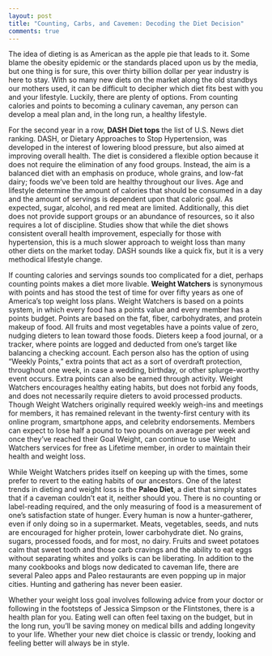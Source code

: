 ```yaml
---
layout: post
title: "Counting, Carbs, and Cavemen: Decoding the Diet Decision"
comments: true
---
```

The idea of dieting is as American as the apple pie that leads to it.  Some blame the obesity epidemic or the standards placed upon us by the media, but one thing is for sure, this over thirty billion dollar per year industry is here to stay.  With so many new diets on the market along the old standbys our mothers used, it can be difficult to decipher which diet fits best with you and your lifestyle.  Luckily, there are plenty of options. From counting calories and points to becoming a culinary caveman, any person can develop a meal plan and, in the long run, a healthy lifestyle.

For the second year in a row, <b>DASH Diet tops</b> the list of U.S. News diet ranking. DASH, or Dietary Approaches to Stop Hypertension, was developed in the interest of lowering blood pressure, but also aimed at improving overall health.  The diet is considered a flexible option because it does not require the elimination of any food groups.  Instead, the aim is a balanced diet with an emphasis on produce, whole grains, and low-fat dairy; foods we’ve been told are healthy throughout our lives.  Age and lifestyle determine the amount of calories that should be consumed in a day and the amount of servings is dependent upon that caloric goal.   As expected, sugar, alcohol, and red meat are limited.  Additionally, this diet does not provide support groups or an abundance of resources, so it also requires a lot of discipline.  Studies show that while the diet shows consistent overall health improvement, especially for those with hypertension, this is a much slower approach to weight loss than many other diets on the market today.  DASH sounds like a quick fix, but it is a very methodical lifestyle change.

If counting calories and servings sounds too complicated for a diet, perhaps counting points makes a diet more livable.  <b>Weight Watchers</b> is synonymous with points and has stood the test of time for over fifty years as one of America’s top weight loss plans.  Weight Watchers is based on a points system, in which every food has a points value and every member has a points budget.  Points are based on the fat, fiber, carbohydrates, and protein makeup of food.  All fruits and most vegetables have a points value of zero, nudging dieters to lean toward those foods.  Dieters keep a food journal, or a tracker, where points are logged and deducted from one’s target like balancing a checking account. Each person also has the option of using “Weekly Points,” extra points that act as a sort of overdraft protection, throughout one week, in case a wedding, birthday, or other splurge-worthy event occurs.  Extra points can also be earned through activity.  Weight Watchers encourages healthy eating habits, but does not forbid any foods, and does not necessarily require dieters to avoid processed products.  Though Weight Watchers originally required weekly weigh-ins and meetings for members, it has remained relevant in the twenty-first century with its online program, smartphone apps, and celebrity endorsements.  Members can expect to lose half a pound to two pounds on average per week and once they’ve reached their Goal Weight, can continue to use Weight Watchers services for free as Lifetime member, in order to maintain their health and weight loss.

While Weight Watchers prides itself on keeping up with the times, some prefer to revert to the eating habits of our ancestors.  One of the latest trends in dieting and weight loss is the <b>Paleo Diet</b>, a diet that simply states that if a caveman couldn’t eat it, neither should you.  There is no counting or label-reading required, and the only measuring of food is a measurement of one’s satisfaction state of hunger. Every human is now a hunter-gatherer, even if only doing so in a supermarket.  Meats, vegetables, seeds, and nuts are encouraged for higher protein, lower carbohydrate diet.  No grains, sugars, processed foods, and for most, no dairy.  Fruits and sweet potatoes calm that sweet tooth and those carb cravings and the ability to eat eggs without separating whites and yolks is can be liberating.  In addition to the many cookbooks and blogs now dedicated to caveman life, there are several Paleo apps and Paleo restaurants are even popping up in major cities.  Hunting and gathering has never been easier.

Whether your weight loss goal involves following advice from your doctor or following in the footsteps of Jessica Simpson or the Flintstones, there is a health plan for you.   Eating well can often feel taxing on the budget, but in the long run, you’ll be saving money on medical bills and adding longevity to your life.   Whether your new diet choice is classic or trendy, looking and feeling better will always be in style.